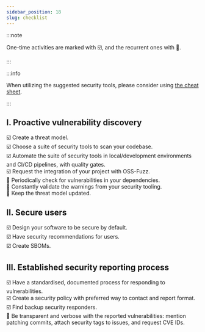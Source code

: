 ```yaml
---
sidebar_position: 18
slug: checklist
---
```


<!-- Keep this content syced with presentations/project.md. -->

:::note

One-time activities are marked with ☑️, and the recurrent ones with 🔁.

:::

:::info

When utilizing the suggested security tools, please consider using [the cheat sheet](/cheatsheet).

:::

## I. Proactive vulnerability discovery

☑️ Create a threat model.<br/>
☑️ Choose a suite of security tools to scan your codebase. <br/>
☑️ Automate the suite of security tools in local/development environments and CI/CD pipelines, with quality gates. <br/>
☑️ Request the integration of your project with OSS-Fuzz. <br/>
🔁 Periodically check for vulnerabilities in your dependencies. <br/>
🔁 Constantly validate the warnings from your security tooling. <br/>
🔁 Keep the threat model updated.

## II. Secure users

☑️ Design your software to be secure by default. <br/>
☑️ Have security recommendations for users. <br/>
☑️ Create SBOMs.

## III. Established security reporting process

☑️ Have a standardised, documented process for responding to vulnerabilities. <br/>
☑️ Create a security policy with preferred way to contact and report format. <br/>
☑️ Find backup security responders. <br/>
🔁 Be transparent and verbose with the reported vulnerabilities: mention patching commits, attach security tags to issues, and request CVE IDs.

